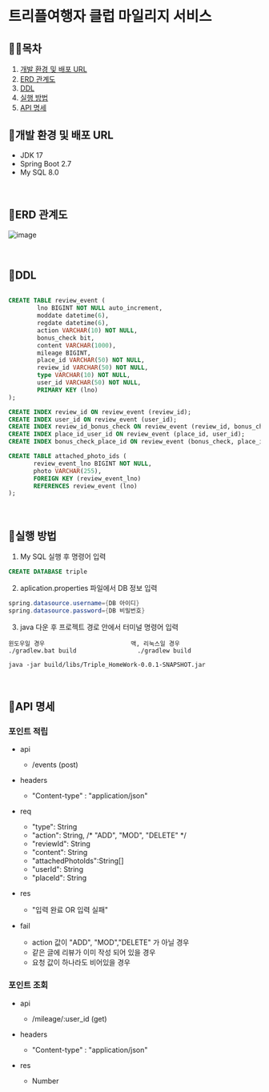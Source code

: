 # 트리플여행자 클럽 마일리지 서비스


 
## 👨‍💻목차

1. [개발 환경 및 배포 URL](#개발-환경-및-배포-URL)
2. [ERD 관계도](#ERD-관계도)
3. [DDL](#DDL)
4. [실행 방법](#실행-방법)
5. [API 명세](#API-명세)

</details>

## 📌개발 환경 및 배포 URL
- JDK 17
- Spring Boot 2.7
- My SQL 8.0
 
<br/>
 
## 📌ERD 관계도
![image](https://user-images.githubusercontent.com/64072136/175482986-0cd668c9-c678-482f-9587-8f2facbe72c9.png)

<br/>

## 📌DDL
```sql

CREATE TABLE review_event (
        lno BIGINT NOT NULL auto_increment,
        moddate datetime(6),
        regdate datetime(6),
        action VARCHAR(10) NOT NULL,
        bonus_check bit,
        content VARCHAR(1000),
        mileage BIGINT,
        place_id VARCHAR(50) NOT NULL,
        review_id VARCHAR(50) NOT NULL,
        type VARCHAR(10) NOT NULL,
        user_id VARCHAR(50) NOT NULL,
        PRIMARY KEY (lno)
);

CREATE INDEX review_id ON review_event (review_id);
CREATE INDEX user_id ON review_event (user_id);
CREATE INDEX review_id_bonus_check ON review_event (review_id, bonus_check);
CREATE INDEX place_id_user_id ON review_event (place_id, user_id);
CREATE INDEX bonus_check_place_id ON review_event (bonus_check, place_id);

CREATE TABLE attached_photo_ids (
       review_event_lno BIGINT NOT NULL,
       photo VARCHAR(255),
       FOREIGN KEY (review_event_lno) 
       REFERENCES review_event (lno)
);

```

<br/>

## 📌실행 방법
1. My SQL 실행 후 명령어 입력
```sql
CREATE DATABASE triple
```
2. aplication.properties 파일에서 DB 정보 입력
```java
spring.datasource.username={DB 아이디}
spring.datasource.password={DB 비밀번호}
```
3. java 다운 후 프로젝트 경로 안에서 터미널 명령어 입력
```
윈도우일 경우                        맥, 리눅스일 경우
./gradlew.bat build                 ./gradlew build

java -jar build/libs/Triple_HomeWork-0.0.1-SNAPSHOT.jar 
```
<br/>

## 📌API 명세
### 포인트 적립
- api
  - /events (post)

- headers
  - "Content-type" : "application/json"
  
- req
  - "type": String
  - "action": String, /* "ADD", "MOD", "DELETE" */
  - "reviewId": String
  - "content": String
  - "attachedPhotoIds":String[]
  - "userId": String
  - "placeId": String
  
- res
  - "입력 완료 OR 입력 실패"
  
- fail
  - action 값이 "ADD", "MOD","DELETE" 가 아닐 경우
  - 같은 글에 리뷰가 이미 작성 되어 있을 경우
  - 요청 값이 하나라도 비어있을 경우
  
### 포인트 조회
- api
  - /mileage/:user_id (get)
  
- headers
  - "Content-type" : "application/json"
  
- res
  - Number
